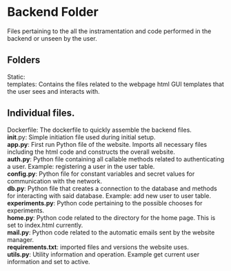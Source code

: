 # Backend Folder

Files pertaining to the all the instramentation and code performed in the backend or unseen by the user.

## Folders

Static:  <br />
templates: Contains the files related to the webpage html GUI templates that the user sees and interacts with.

## Individual files.

Dockerfile: The dockerfile to quickly assemble the backend files. <br>
__init__.py: Simple initiation file used during initial setup. <br>
**app.py**: First run Python file of the website. Imports all necessary files including the html code and constructs the overall website. <br>
**auth.py**: Python file containing all callable methods related to authenticating a user. Example: registering a user in the user table. <br>
**config.py**: Python file for constant variables and secret values for communication with the network. <br>
**db.py**: Python file that creates a connection to the database and methods for interacting with said database. Example: add new user to user table. <br>
**experiments.py**: Python code pertaining to the possible chooses for experiments. <br>
**home.py**: Python code related to the directory for the home page. This is set to index.html currently. <br>
**mail.py**: Python code related to the automatic emails sent by the website manager. <br>
**requirements.txt**: imported files and versions the website uses. <br>
**utils.py**: Utility information and operation. Example get current user information and set to active. <br>
